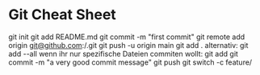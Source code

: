 # Git Cheat Sheet

git init
git add README.md
git commit -m "first commit"
git remote add origin git@github.com:<username>/<reponame>.git
git push -u origin main
git add . alternativ: git add --all
wenn ihr nur spezifische Dateien commiten wollt: git add <dateiname>
git commit -m "a very good commit message"
git push
git switch -c feature/<feature-name>
